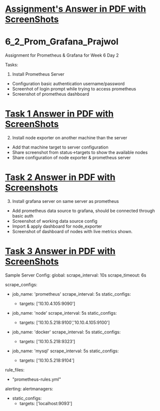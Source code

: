 # [Assignment's Answer in PDF with ScreenShots](https://github.com/LF-DevOps-Intern/6_2_prom_grafana_prajwol-deesirouss/blob/main/Prometheus%26Grafana's%20Answer%20In%20PDF%20_%20withScreenshots.pdf)

# 6_2_Prom_Grafana_Prajwol
Assignment for Prometheus &amp; Grafana for Week 6 Day 2

Tasks:

1. Install Prometheus Server
- Configuration basic authentication username/password
- Screenhot of login prompt while trying to access prometheus
- Screenshot of prometheus dashboard
# [Task 1 Answer in PDF with ScreenShots](https://github.com/LF-DevOps-Intern/6_2_prom_grafana_prajwol-deesirouss/blob/main/1/1-Prometheus%26Basic-Auth.pdf)

2. Install node exporter on another machine than the server
- Add that machine target to server configuration
- Share screenshot from status->targets to show the available nodes
- Share configuration of node exporter & prometheus server
# [Task 2 Answer in PDF with Screenshots](https://github.com/LF-DevOps-Intern/6_2_prom_grafana_prajwol-deesirouss/blob/main/2/2-NodeExporter%26Targets.pdf)

3. Install grafana server on same server as prometheus 
- Add prometheus data source to grafana, should be connected through basic auth
- Screenshot of working data source config
- Import & apply dashboard for node_exporter
- Screenshot of dashboard of nodes with live metrics shown.
# [Task 3 Answer in PDF with ScreenShots](https://github.com/LF-DevOps-Intern/6_2_prom_grafana_prajwol-deesirouss/blob/main/3/3-Grafana-DataSource-Node-Exporter.pdf)

Sample Server Config:
global:
  scrape_interval: 10s
  scrape_timeout: 6s

scrape_configs:
  - job_name: 'prometheus'
    scrape_interval: 5s
    static_configs:
      - targets: ['10.10.4.105:9090']

  - job_name: 'node'
    scrape_interval: 5s
    static_configs:
      - targets: ['10.10.5.218:9100','10.10.4.105:9100']

  - job_name: 'docker'
    scrape_interval: 5s
    static_configs:
      - targets: ['10.10.5.218:9323']

  - job_name: 'mysql'
    scrape_interval: 5s
    static_configs:
      - targets: ['10.10.5.218:9104']

rule_files:
  - "prometheus-rules.yml"

alerting:
  alertmanagers:
  - static_configs:
    - targets: ['localhost:9093']


